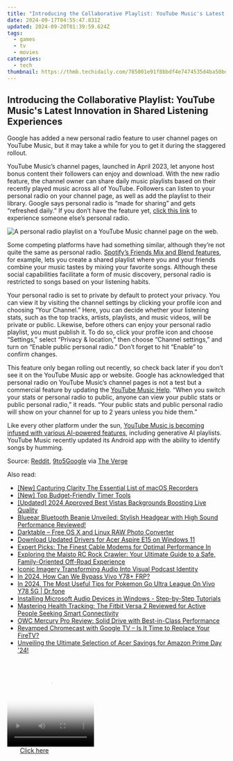 ```yaml
---
title: "Introducing the Collaborative Playlist: YouTube Music's Latest Innovation in Shared Listening Experiences"
date: 2024-09-17T04:55:47.831Z
updated: 2024-09-20T01:39:59.624Z
tags:
  - games
  - tv
  - movies
categories:
  - tech
thumbnail: https://thmb.techidaily.com/785001e91f8bbdf4e7474535d4ba50bd393e2799492e36ec293bae7933072be9.jpg
---
```


## Introducing the Collaborative Playlist: YouTube Music's Latest Innovation in Shared Listening Experiences

Google has added a new personal radio feature to user channel pages on YouTube Music, but it may take a while for you to get it during the staggered rollout.

 YouTube Music’s channel pages, launched in April 2023, let anyone host bonus content their followers can enjoy and download. With the new radio feature, the channel owner can share daily music playlists based on their recently played music across all of YouTube. Followers can listen to your personal radio on your channel page, as well as add the playlist to their library. Google says personal radio is “made for sharing” and gets “refreshed daily.” If you don’t have the feature yet, [click this link](https://music.youtube.com/playlist?list=RDATjuUCkUtiIuMg8YU6hq04F-3k2w&playnext=1&si=XMIwDMlP72wTO3Rt) to experience someone else’s personal radio.

![A personal radio playlist on a YouTube Music channel page on the web.](https://static1.howtogeekimages.com/wordpress/wp-content/uploads/2024/08/youtube-music-personal-radio-playlsit-example.png) 

 Some competing platforms have had something similar, although they’re not quite the same as personal radio. [Spotify’s Friends Mix and Blend features](https://facebook-video-content.techidaily.com/new-in-2024-vimeo-profile-picture-constraints/), for example, lets you create a shared playlist where you and your friends combine your music tastes by mixing your favorite songs. Although these social capabilities facilitate a form of music discovery, personal radio is restricted to songs based on your listening habits.

 Your personal radio is set to private by default to protect your privacy. You can view it by visiting the channel settings by clicking your profile icon and choosing “Your Channel.” Here, you can decide whether your listening stats, such as the top tracks, artists, playlists, and music videos, will be private or public. Likewise, before others can enjoy your personal radio playlist, you must publish it. To do so, click your profile icon and choose “Settings,” select “Privacy & location,” then choose “Channel settings,” and turn on “Enable public personal radio.” Don’t forget to hit “Enable” to confirm changes.

 This feature only began rolling out recently, so check back later if you don’t see it on the YouTube Music app or website. Google has acknowledged that personal radio on YouTube Music’s channel pages is not a test but a commercial feature by updating the [YouTube Music Help](http://support.google.com/youtubemusic/answer/13407991). “When you switch your stats or personal radio to public, anyone can view your public stats or public personal radio,” it reads. “Your public stats and public personal radio will show on your channel for up to 2 years unless you hide them.”

 Like every other platform under the sun, [YouTube Music is becoming infused with various AI-powered features](https://instagram-clips.techidaily.com/new-2024-approved-expert-tag-analyzer-devices-for-popular-platforms-fbtwitterinsta/), including generative AI playlists. YouTube Music recently updated its Android app with the ability to identify songs by humming.

 Source: [Reddit](https://www.reddit.com/r/YoutubeMusic/comments/1enphjl/yt%5Fmusic%5Fis%5Fslowly%5Fadding%5Fsocial%5Ffeatures/), [9to5Google](https://9to5google.com/2024/08/10/youtube-music-personal-radio/) via [The Verge](https://www.theverge.com/2024/8/12/24218587/youtube-music-personal-radio-playlist-top-stats-profiles)

<ins class="adsbygoogle"
     style="display:block"
     data-ad-format="autorelaxed"
     data-ad-client="ca-pub-7571918770474297"
     data-ad-slot="1223367746"></ins>

<ins class="adsbygoogle"
     style="display:block"
     data-ad-client="ca-pub-7571918770474297"
     data-ad-slot="8358498916"
     data-ad-format="auto"
     data-full-width-responsive="true"></ins>

<span class="atpl-alsoreadstyle">Also read:</span>
<div><ul>
<li><a href="https://visual-screen-recording.techidaily.com/new-capturing-clarity-the-essential-list-of-macos-recorders/"><u>[New] Capturing Clarity The Essential List of macOS Recorders</u></a></li>
<li><a href="https://some-approaches.techidaily.com/new-top-budget-friendly-timer-tools/"><u>[New] Top Budget-Friendly Timer Tools</u></a></li>
<li><a href="https://fox-cloud.techidaily.com/updated-2024-approved-best-vistas-backgrounds-boosting-live-quality/"><u>[Updated] 2024 Approved Best Vistas Backgrounds Boosting Live Quality</u></a></li>
<li><a href="https://buynow-help.techidaily.com/blueear-bluetooth-beanie-unveiled-stylish-headgear-with-high-sound-performance-reviewed/"><u>Blueear Bluetooth Beanie Unveiled: Stylish Headgear with High Sound Performance Reviewed!</u></a></li>
<li><a href="https://buynow-help.techidaily.com/darktable-free-os-x-and-linux-raw-photo-converter/"><u>Darktable – Free OS X and Linux RAW Photo Converter</u></a></li>
<li><a href="https://hardware-help.techidaily.com/download-updated-drivers-for-acer-aspire-e15-on-windows-11/"><u>Download Updated Drivers for Acer Aspire E15 on Windows 11</u></a></li>
<li><a href="https://buynow-reviews.techidaily.com/expert-picks-the-finest-cable-modems-for-optimal-performance-in/"><u>Expert Picks: The Finest Cable Modems for Optimal Performance In</u></a></li>
<li><a href="https://buynow-help.techidaily.com/exploring-the-maisto-rc-rock-crawler-your-ultimate-guide-to-a-safe-family-oriented-off-road-experience/"><u>Exploring the Maisto RC Rock Crawler: Your Ultimate Guide to a Safe, Family-Oriented Off-Road Experience</u></a></li>
<li><a href="https://extra-lessons.techidaily.com/iconic-imagery-transforming-audio-into-visual-podcast-identity/"><u>Iconic Imagery Transforming Audio Into Visual Podcast Identity</u></a></li>
<li><a href="https://bypass-frp.techidaily.com/in-2024-how-can-we-bypass-vivo-y78plus-frp-by-drfone-android/"><u>In 2024, How Can We Bypass Vivo Y78+ FRP?</u></a></li>
<li><a href="https://change-location.techidaily.com/in-2024-the-most-useful-tips-for-pokemon-go-ultra-league-on-vivo-y78-5g-drfone-by-drfone-virtual-android/"><u>In 2024, The Most Useful Tips for Pokemon Go Ultra League On Vivo Y78 5G | Dr.fone</u></a></li>
<li><a href="https://driver-download.techidaily.com/installing-microsoft-audio-devices-in-windows-step-by-step-tutorials/"><u>Installing Microsoft Audio Devices in Windows - Step-by-Step Tutorials</u></a></li>
<li><a href="https://buynow-help.techidaily.com/mastering-health-tracking-the-fitbit-versa-2-reviewed-for-active-people-seeking-smart-connectivity/"><u>Mastering Health Tracking: The Fitbit Versa 2 Reviewed for Active People Seeking Smart Connectivity</u></a></li>
<li><a href="https://buynow-help.techidaily.com/owc-mercury-pro-review-solid-drive-with-best-in-class-performance/"><u>OWC Mercury Pro Review: Solid Drive with Best-in-Class Performance</u></a></li>
<li><a href="https://buynow-help.techidaily.com/revamped-chromecast-with-google-tv-is-it-time-to-replace-your-firetv/"><u>Revamped Chromecast with Google TV – Is It Time to Replace Your FireTV?</u></a></li>
<li><a href="https://buynow-help.techidaily.com/unveiling-the-ultimate-selection-of-acer-savings-for-amazon-prime-day-24/"><u>Unveiling the Ultimate Selection of Acer Savings for Amazon Prime Day '24!</u></a></li>
</ul></div>

<!-- affiliate ads begin -->
<span id="1743243">
					<video width="200" height="200" style="cursor:pointer"
           poster="//a.impactradius-go.com/display-clicktoplayimage/1743243.png"
           onclick="if(!this.playClicked){this.play();this.setAttribute('controls',true);this.playClicked=true;}">
	   <source src="//a.impactradius-go.com/display-ad/19272-1743243">
	   <img src="//a.impactradius-go.com/display-clicktoplayimage/1743243.png" style="border: none; height: 100%; width: 100%; object-fit: contain">
	</video>
	<div style="width:125px;text-align:center"><a href="javascript:window.open(decodeURIComponent('https%3A%2F%2Faligracehair.sjv.io%2Fc%2F5597632%2F1743243%2F19272'), '_blank');void(0);">Click here</a></div>
</span>
<img height="0" width="0" src="https://imp.pxf.io/i/5597632/1743243/19272" style="position:absolute;visibility:hidden;" border="0" />
<!-- affiliate ads end -->

